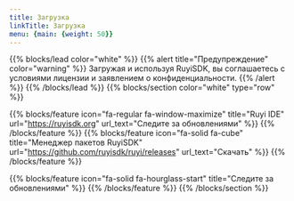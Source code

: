 ```yaml
---
title: Загрузка
linkTitle: Загрузка
menu: {main: {weight: 50}}
---
```

{{% blocks/lead color="white" %}}
{{% alert title="Предупреждение" color="warning" %}}
Загружая и используя RuyiSDK, вы соглашаетесь с условиями лицензии и заявлением о конфиденциальности.
{{% /alert %}}
{{% /blocks/lead %}}
{{% blocks/section color="white" type="row" %}}

{{% blocks/feature icon="fa-regular fa-window-maximize" title="Ruyi IDE" url="https://ruyisdk.org" url_text="Следите за обновлениями" %}}
{{% /blocks/feature %}}
{{% blocks/feature icon="fa-solid fa-cube" title="Менеджер пакетов RuyiSDK" url="https://github.com/ruyisdk/ruyi/releases" url_text="Скачать" %}}
{{% /blocks/feature %}}

{{% blocks/feature icon="fa-solid fa-hourglass-start" title="Следите за обновлениями" %}}
{{% /blocks/feature %}}
{{% /blocks/section %}}